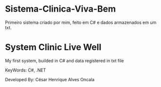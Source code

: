 # Sistema-Clinica-Viva-Bem
Primeiro sistema criado por mim, feito em C#  e dados armazenados em um txt.

# System Clinic Live Well
My first system, builded in C# and data registered in txt file



KeyWords:  C#, .NET

Developed By: César Henrique Alves Oncala
